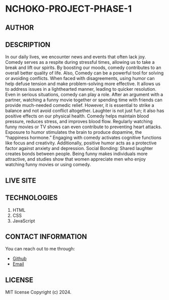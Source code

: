 # NCHOKO-PROJECT-PHASE-1

## AUTHOR

[]()

## DESCRIPTION

In our daily lives, we encounter news and events that often lack joy. Comedy serves as a respite during stressful times, allowing us to take a break and lift our spirits. By boosting our moods, comedy contributes to an overall better quality of life. Also, Comedy can be a powerful tool for solving or avoiding conflicts. When faced with disagreements, using humor can help defuse tension and make problem-solving more effective. It allows us to address issues in a lighthearted manner, leading to quicker resolution. Even in serious situations, comedy can play a role. After an argument with a partner, watching a funny movie together or spending time with friends can provide much-needed comedic relief. However, it is essential to strike a balance and not avoid conflict altogether. Laughter is not just fun; it also has positive effects on our physical health. Comedy helps maintain blood pressure, reduces stress, and improves blood flow. Regularly watching funny movies or TV shows can even contribute to preventing heart attacks. Exposure to humor stimulates the brain to produce dopamine, the “happiness hormone.” Engaging with comedy activates cognitive functions like focus and creativity. Additionally, positive humor acts as a protective factor against anxiety and depression. Social Bonding: Shared laughter creates bonds between people. Being funny makes individuals more attractive, and studies show that women appreciate men who enjoy watching funny movies or using comedy.

## LIVE SITE

## TECHNOLOGIES

1. HTML
2. CSS
3. JavaScript

## CONTACT INFORMATION

You can reach out to me through:

- [Github]()
- [Email]()

## LICENSE

MIT license
Copyright (c) 2024.
